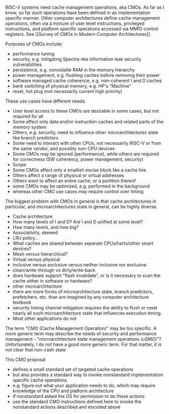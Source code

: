 
RISC-V systems need cache management operations, aka CMOs. As far as I know, so far such operations have been defined in an implementation specific manner. Other computer architectures define cache management operations, often via a mixture of user level instructions, privileged instructions, and platform specific operations accessed via MMIO control registers. See [[Survey of CMOs in Modern Computer Architectures]].

Purposes of CMOs include:
* performance tuning
* security, e.g. mitigating Spectre-like information leak security vulnerabilities
* persistence, e.g. nonvolatile RAM in the memory hierarchy
* power management, e.g. flushing caches before removing their power
* software managed cache coherence, e.g. non-coherent I and D caches
* bank switching of physical memory, e.g. HP's "Machine"
* reset, hot plug (not necessarily current high priority)

These use cases have different needs.
* User level access to these CMOs are desirable in some cases, but not required for all
* Some affect only data and/or instruction caches and related parts of the memory system
* Others, e.g. security, need to influence other microarchitectures state like branch predictors
* Some need to interact with other CPUs, not necessarily RISC-V or from the same vendor, and possibly non-CPU devices
* Some CMOs may be ignored (performance), while others are required for correctness (SW coherency, power management, security)
* Scope
 * Some CMOs affect only a smallish excise block like a cache line
 * Others affect a range of physical or virtual addresses
 * Others want to affect an entire cache, or a partition thereof
* some CMOs may be optimized, e.g. performed in the background
* whereas other CMO use cases may require control over timing

The biggest problem with CMOs in general is that cache architectures in particular, and microarchitectures state in general, can be highly diverse.   
* Cache architecture 
 * How many levels of I and D? Are I and D unified at some level?
 * How many levels, and how big?  
 * Associativity, skewed
 * LRU policy...
 * What caches are shared between separate CPUs/harts/other smart devices?
 * Mesh versus hierarchical?
 * Virtual versus physical
 * inclusive versus exclusive versus neither inclusive nor exclusive
 * clean/write-through vs dirty/write-back
 * does hardware support "flash invalidate", or is it necessary to scan the cache either in software or hardware?
* other microarchitecture
 * there are more forms of microarchitecture state, branch predictors, prefetchers, etc. than are imagined by any computer architecture textbook
 * security timing channel mitigation requires the ability to flush or reset nearly all such microarchitecture state that influences execution timing.
 * Most other applications do not

The term "CMO (Cache Management Operation)" may be too specific. A more generic term may describe the needs of security and performance management - "microarchitecture state management operations (uSMO)"? Unfortunately, I do not have a good more generic term. For that matter, it is not clear that non-cash state

This CMO proposal
* defines a small standard set of targeted cache operations
* but also provides a standard way to invoke nonstandard implementation specific cache operations
 * e.g. figure out what your application needs to do, which may require knowledge of the CPU and platform architecture
 * if nonstandard asked the OS for permission to do these actions 
 * use the standard CMO instructions defined here to invoke the nonstandard actions described and encoded above


